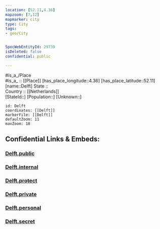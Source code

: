 ```yaml
---
location: [52.11,4.36] 
mapzoom: [7,12] 
mapmarker: city 
type: City
tags:
- geo/City


SpocWebEntityId: 29739
isDeleted: false
confidential: public

---
```

#is_a_/Place  
#is_a_ :: [[Place]] 
[has_place_longitude::4.36] 
[has_place_latitude::52.11] 
[name::Delft] 
State ::  
Country :: [[Netherlands]]  
[StateId::] 
[Population::] 
[Unknown::] 


```leaflet
id: Delft
coordinates: [[Delft]] 
markerFile: [[Delft]] 
defaultZoom: 11 
maxZoom: 18
```


## Confidential Links & Embeds: 

### [Delft.public](/_public/\Earth\Continent\Europe\Europe~West\Netherlands\Provinces~Netherlands\Zuid-Holland\CityDelft.public.md) 

### [Delft.internal](/_internal/\Earth\Continent\Europe\Europe~West\Netherlands\Provinces~Netherlands\Zuid-Holland\CityDelft.internal.md) 

### [Delft.protect](/_protect/\Earth\Continent\Europe\Europe~West\Netherlands\Provinces~Netherlands\Zuid-Holland\CityDelft.protect.md) 

### [Delft.private](/_private/\Earth\Continent\Europe\Europe~West\Netherlands\Provinces~Netherlands\Zuid-Holland\CityDelft.private.md) 

### [Delft.personal](/_personal/\Earth\Continent\Europe\Europe~West\Netherlands\Provinces~Netherlands\Zuid-Holland\CityDelft.personal.md) 

### [Delft.secret](/_secret/\Earth\Continent\Europe\Europe~West\Netherlands\Provinces~Netherlands\Zuid-Holland\CityDelft.secret.md)

